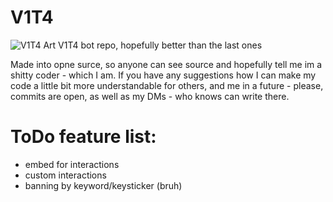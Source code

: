 # V1T4
![V1T4 Art](v1t4_art.png)
V1T4 bot repo, hopefully better than the last ones

Made into opne surce, so anyone can see source and hopefully tell me im a shitty coder - which I am.
If you have any suggestions how I can make my code a little bit more understandable for others, and me in a future - please, commits are open, as well as my DMs - who knows can write there.

# ToDo feature list:
- embed for interactions
- custom interactions
- banning by keyword/keysticker (bruh)
